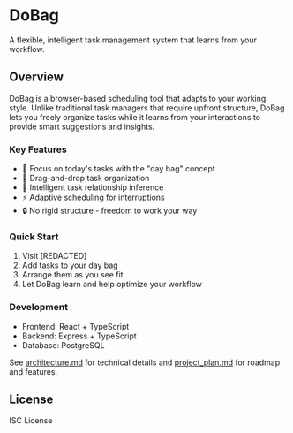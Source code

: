 # DoBag
A flexible, intelligent task management system that learns from your workflow.

## Overview
DoBag is a browser-based scheduling tool that adapts to your working style. Unlike traditional task managers that require upfront structure, DoBag lets you freely organize tasks while it learns from your interactions to provide smart suggestions and insights.

### Key Features
- 🎯 Focus on today's tasks with the "day bag" concept
- 🔄 Drag-and-drop task organization
- 🤖 Intelligent task relationship inference
- ⚡ Adaptive scheduling for interruptions
- 🔒 No rigid structure - freedom to work your way

### Quick Start
1. Visit [REDACTED]
2. Add tasks to your day bag
3. Arrange them as you see fit
4. Let DoBag learn and help optimize your workflow

### Development
- Frontend: React + TypeScript
- Backend: Express + TypeScript
- Database: PostgreSQL

See [architecture.md](docs/architecture.md) for technical details and [project_plan.md](docs/project_plan.md) for roadmap and features.

## License
ISC License

